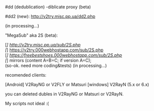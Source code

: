 # 
#dd (dedublication) -diblicate proxy (beta)<br/>

#dd2 (new): http://v2try.misc.pp.ua/dd2.php


(in processing...)

"MegaSub" aka 2S (beta):

[*] http://v2try.misc.pp.ua/sub/2S.php<br/>
[*] https://v2try.000webhostapp.com/sub/2S.php<br/>
[*] https://freebestshoes.000webhostapp.com/sub/2S.php</br>
[*] mirrors (content A=B=C; if version A=C);<br/>
(so-ok. need more coding&tests)
(in processing...)

recomended clients: 

[Android] V2RayNG or V2FLY or Matsuri
[windows] V2RayN (5.x or 6.x)

you can deleted dubles in V2RayNG or Matsuri or V2RayN. 

My scripts not ideal :(
